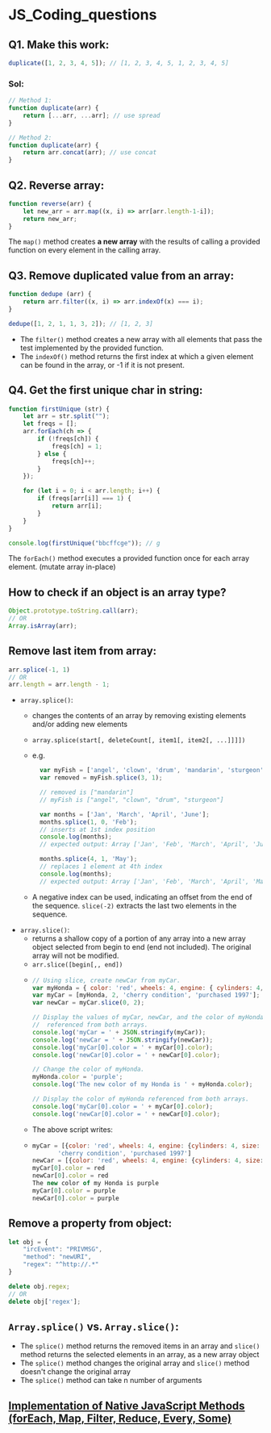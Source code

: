 # JS\_Coding\_questions

## Q1. Make this work:

```javascript
duplicate([1, 2, 3, 4, 5]); // [1, 2, 3, 4, 5, 1, 2, 3, 4, 5]
```

### Sol:

```javascript
// Method 1:
function duplicate(arr) {
    return [...arr, ...arr]; // use spread
}

// Method 2:
function duplicate(arr) {
    return arr.concat(arr); // use concat
}
```

## Q2. Reverse array:

```javascript
function reverse(arr) {
    let new_arr = arr.map((x, i) => arr[arr.length-1-i]);
    return new_arr;
}
```

The `map()` method creates **a new array** with the results of calling a provided function on every element in the calling array.

## Q3. Remove duplicated value from an array:

```javascript
function dedupe (arr) {
    return arr.filter((x, i) => arr.indexOf(x) === i);
}

dedupe([1, 2, 1, 1, 3, 2]); // [1, 2, 3]
```

* The `filter()` method creates a new array with all elements that pass the test implemented by the provided function.
* The `indexOf()` method returns the first index at which a given element can be found in the array, or -1 if it is not present.

## Q4. Get the first unique char in string:

```javascript
function firstUnique (str) {
    let arr = str.split("");
    let freqs = [];
    arr.forEach(ch => {
        if (!freqs[ch]) {
            freqs[ch] = 1;
        } else {
            freqs[ch]++;
        }
    });

    for (let i = 0; i < arr.length; i++) {
        if (freqs[arr[i]] === 1) {
            return arr[i];
        }
    }
}

console.log(firstUnique("bbcffcge")); // g
```

The `forEach()` method executes a provided function once for each array element. \(mutate array in-place\)

## How to check if an object is an array type?

```javascript
Object.prototype.toString.call(arr);
// OR
Array.isArray(arr);
```

## Remove last item from array:

```javascript
arr.splice(-1, 1)
// OR
arr.length = arr.length - 1;
```

* `array.splice()`:
  * changes the contents of an array by removing existing elements and/or adding new elements
  * `array.splice(start[, deleteCount[, item1[, item2[, ...]]]])`
  * e.g.

    ```javascript
      var myFish = ['angel', 'clown', 'drum', 'mandarin', 'sturgeon'];
      var removed = myFish.splice(3, 1);

      // removed is ["mandarin"]
      // myFish is ["angel", "clown", "drum", "sturgeon"]

      var months = ['Jan', 'March', 'April', 'June'];
      months.splice(1, 0, 'Feb');
      // inserts at 1st index position
      console.log(months);
      // expected output: Array ['Jan', 'Feb', 'March', 'April', 'June']

      months.splice(4, 1, 'May');
      // replaces 1 element at 4th index
      console.log(months);
      // expected output: Array ['Jan', 'Feb', 'March', 'April', 'May']
    ```

  * A negative index can be used, indicating an offset from the end of the sequence. `slice(-2)` extracts the last two elements in the sequence.
* `array.slice()`:
  * returns a shallow copy of a portion of any array into a new array object selected from begin to end \(end not included\). The original array will not be modified.
  * `arr.slice([begin[,, end])`
  * ```javascript
    // Using slice, create newCar from myCar.
    var myHonda = { color: 'red', wheels: 4, engine: { cylinders: 4, size: 2.2 } };
    var myCar = [myHonda, 2, 'cherry condition', 'purchased 1997'];
    var newCar = myCar.slice(0, 2);

    // Display the values of myCar, newCar, and the color of myHonda
    //  referenced from both arrays.
    console.log('myCar = ' + JSON.stringify(myCar));
    console.log('newCar = ' + JSON.stringify(newCar));
    console.log('myCar[0].color = ' + myCar[0].color);
    console.log('newCar[0].color = ' + newCar[0].color);

    // Change the color of myHonda.
    myHonda.color = 'purple';
    console.log('The new color of my Honda is ' + myHonda.color);

    // Display the color of myHonda referenced from both arrays.
    console.log('myCar[0].color = ' + myCar[0].color);
    console.log('newCar[0].color = ' + newCar[0].color);
    ```
  * The above script writes:
  * ```javascript
    myCar = [{color: 'red', wheels: 4, engine: {cylinders: 4, size: 2.2}}, 2,
           'cherry condition', 'purchased 1997']
    newCar = [{color: 'red', wheels: 4, engine: {cylinders: 4, size: 2.2}}, 2]
    myCar[0].color = red 
    newCar[0].color = red
    The new color of my Honda is purple
    myCar[0].color = purple
    newCar[0].color = purple
    ```

## Remove a property from object:

```javascript
let obj = {
    "ircEvent": "PRIVMSG",
    "method": "newURI",
    "regex": "^http://.*"
}

delete obj.regex;
// OR
delete obj['regex'];
```

## `Array.splice()` vs. `Array.slice()`:

* The `splice()` method returns the removed items in an array and `slice()` method returns the selected elements in an array, as a new array object
* The `splice()` method changes the original array and `slice()` method doesn't change the original array
* The `splice()` method can take n number of arguments

## [Implementation of Native JavaScript Methods \(forEach, Map, Filter, Reduce, Every, Some\)](https://gist.github.com/alexhawkins/28aaf610a3e76d8b8264)

